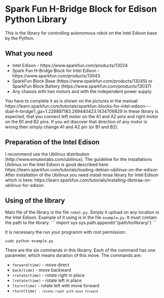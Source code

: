 <h1>Spark Fun H-Bridge Block for Edison Python Library</h1>

This is the library for controlling autonomous robot on the Intel Edison base by the Python.

<h2>What you need</h2>
<ul>
<li>Intel Edison - https://www.sparkfun.com/products/13024
<li>Spark Fun H-Bridge Block for Intel Edison - https://www.sparkfun.com/products/13043
<li>SparkFun Block Base (https://www.sparkfun.com/products/13045) or SparkFun Block Battery (https://www.sparkfun.com/products/13037)
<li>Any chassis with two motors and with the independent power supply
</ul>
You have to complete it as is shown on the pictures in the manual: https://learn.sparkfun.com/tutorials/sparkfun-blocks-for-intel-edison---dual-h-bridge?_ga=1.228897183.269440423.1434706829 
In these library is expected, that you connect left motor on the A1 and A2 pins and right motor on the B1 and B2 pins.
If you wil discover that direction of any motor is wrong then simply change A1 and A2 pin (or B1 and B2).

<h2>Preparation of the Intel Edison</h2>
I recommend use the Ubilinux distribution (http://www.emutexlabs.com/ubilinux). The guideline for the installations Ubilinux on the Intel Edison is good described here: https://learn.sparkfun.com/tutorials/loading-debian-ubilinux-on-the-edison
After installation of the Ubilinux you need install mraa library for Intel Edison which is here: https://learn.sparkfun.com/tutorials/installing-libmraa-on-ubilinux-for-edison

<h2>Using of the library</h2>
Main file of the library is the file <code>robot.py</code>. Simply it upload on any location in the Intel Edison. Example of it using is in the file <code>example.py</code>. It must contain the path to the library:
```
import sys
sys.path.append(r'/path/to/library/')
```

It is necessary the run your programm with root permission:
```
sudo python example.py
```
There are the six commands in this librarry. Each of the command has one parameter, which means duration of this move. The commands are:
<ul>
<li><code>forward(time)</code> - move direct
<li><code>back(time)</code> - move backward
<li><code>rrotate(time)</code> - rotate right in place
<li><code>lrotate(time)</code> - rotate left in place
<li><code>lturn(time)</code> - rotate left with move forward
<li><code>rturn(time)<code> - rotate right with move forward
</ul>

